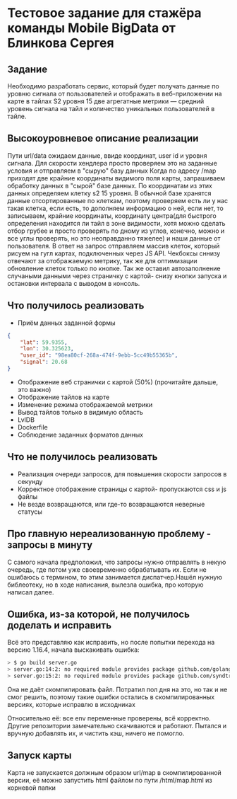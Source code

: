# Тестовое задание для стажёра команды Mobile BigData от Блинкова Сергея
## Задание
Необходимо разработать сервис, который будет получать данные по уровню сигнала от пользователей и отображать в веб-приложении на карте в тайлах S2 уровня 15 две агрегатные метрики — средний уровень сигнала на тайл и количество уникальных пользователей в тайле.

## Высокоуровневое описание реализации
Пути url/data ожидаем данные, ввиде координат, user id и уровня сигнала. Для скорости хендлера просто проверяем это на заданные условия и отправляем в "сырую" базу данных
Когда по адресу /map приходят две крайние координаты видимого поля карты, запрашиваем обработку данных в "сырой" базе данных. По координатам из этих данных определяем клетку s2 15 уровня. В обычной базе хранятся данные отсортированные по клеткам, поэтому проверяем есть ли у нас такая клетка, если есть, то дополняем информацию о ней, если нет, то записываем, крайние координаты, координату центра(для быстрого определения находится ли тайл в зоне видимости, хотя можно сделать отбор грубее и просто проверять по дному из углов, конечно, можно и все углы проверять, но это неоправданно тяжелее) и наши данные от пользователя. В ответ на запрос отправляем массив клеток, который рисуем на гугл картах, подключенных через JS API. Чекбоксы сннизу отвечают за отображаемую метрику, так же для оптимизации обновление клеток только по кнопке.
Так же оставил автозаполнение случаными данными через страничку с картой- снизу кнопки запуска и остановки интервала с выводом в консоль. 

## Что получилось реализовать
* Приём данных заданной формы
```json
{
    "lat": 59.9355,
    "lon": 30.325623,
    "user_id": "98ea80cf-268a-474f-9ebb-5cc49b55365b",
    "signal": 20.68
}
```
* Отображение веб странички с картой (50%) (прочитайте дальше, это важно)
* Отображение тайлов на карте
* Изменение режима отображаемой метрики
* Вывод тайлов только в видимую область
* LvlDB
* Dockerfile
* Соблюдение заданных форматов данных

## Что не получилось реализовать
* Реализация очереди запросов, для повышения скорости запросов в секунду
* Корректное отображение страницы с картой- пропускаются css и js файлы
* Не везде возвращаются, или где-то возвращаются неверные статусы

## Про главную нереализованную проблему - запросы в минуту
С самого начала предположил, что запросы нужно отправлять в некую очередь, где потом уже своевременно обрабатывать их. Если не ошибаюсь с термином, то этим занимается диспатчер.Нашёл нужную библеотеку, но в ходе написания, вылезла ошибка, про которую написал далее.

## Ошибка, из-за которой, не получилось доделать и исправить
Всё это представляю как исправить, но после попытки перехода на версию  1.16.4, начала выскакивать ошибка:
```bash
> $ go build server.go
> server.go:14:2: no required module provides package github.com/golang/geo/s2: go.mod file not found in current directory or any parent directory; see 'go help modules'
> server.go:15:2: no required module provides package github.com/syndtr/goleveldb/leveldb: go.mod file not found in current directory or any parent directory; see 'go help modules'
```
Она не даёт скомпилировать файл. Потратил пол дня на это, но так и не смог решить, поэтому такие ошибки остались в скомпилированных версиях, которые исправлю в исходниках

Относительно её: все env переменные проверены, всё корректно. Другие репозитории замечательно скачиваются и работают. Пытался и вручную добавлять их, и чистить кэш, ничего не помогло.

## Запуск карты
Карта не запускается должным образом url/map в скомпилированной версии, её можно запустить html файлом по пути /html/map.html из корневой папки